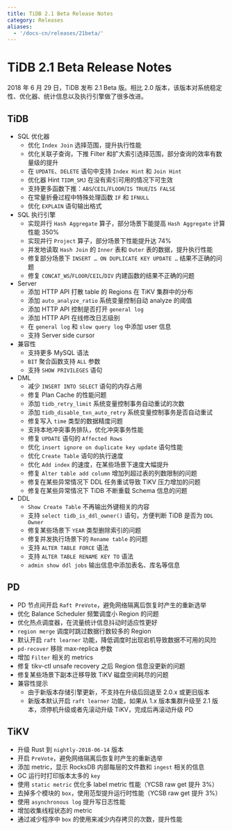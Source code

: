 ```yaml
---
title: TiDB 2.1 Beta Release Notes
category: Releases
aliases:
  - '/docs-cn/releases/21beta/'
---
```


# TiDB 2.1 Beta Release Notes

2018 年 6 月 29 日，TiDB 发布 2.1 Beta 版。相比 2.0 版本，该版本对系统稳定性、优化器、统计信息以及执行引擎做了很多改进。

## TiDB

- SQL 优化器
    - 优化 `Index Join` 选择范围，提升执行性能
    - 优化关联子查询，下推 Filter 和扩大索引选择范围，部分查询的效率有数量级的提升
    - 在 `UPDATE`、`DELETE` 语句中支持 `Index Hint` 和 `Join Hint`
    - 优化器 Hint `TIDM_SMJ` 在没有索引可用的情况下可生效
    - 支持更多函数下推：`ABS`/`CEIL`/`FLOOR`/`IS TRUE`/`IS FALSE`
    - 在常量折叠过程中特殊处理函数 `IF` 和 `IFNULL`
    - 优化 `EXPLAIN` 语句输出格式
- SQL 执行引擎
    - 实现并行 `Hash Aggregate` 算子，部分场景下能提高 `Hash Aggregate` 计算性能 350%
    - 实现并行 `Project` 算子，部分场景下性能提升达 74%
    - 并发地读取 `Hash Join` 的 `Inner` 表和 `Outer` 表的数据，提升执行性能
    - 修复部分场景下 `INSERT … ON DUPLICATE KEY UPDATE …` 结果不正确的问题
    - 修复 `CONCAT_WS`/`FLOOR`/`CEIL`/`DIV` 内建函数的结果不正确的问题
- Server
    - 添加 HTTP API 打散 table 的 Regions 在 TiKV 集群中的分布
    - 添加 `auto_analyze_ratio` 系统变量控制自动 analyze 的阈值
    - 添加 HTTP API 控制是否打开 `general log`
    - 添加 HTTP API 在线修改日志级别
    - 在 `general log` 和 `slow query log`  中添加 user 信息
    - 支持 Server side cursor
- 兼容性
    - 支持更多 MySQL 语法
    - `BIT` 聚合函数支持 `ALL` 参数
    - 支持 `SHOW PRIVILEGES` 语句
- DML
    - 减少 `INSERT INTO SELECT` 语句的内存占用
    - 修复 Plan Cache 的性能问题
    - 添加 `tidb_retry_limit` 系统变量控制事务自动重试的次数
    - 添加 `tidb_disable_txn_auto_retry` 系统变量控制事务是否自动重试
    - 修复写入 `time` 类型的数据精度问题
    - 支持本地冲突事务排队，优化冲突事务性能
    - 修复 `UPDATE` 语句的 `Affected Rows`
    - 优化 `insert ignore on duplicate key update` 语句性能
    - 优化 `Create Table` 语句的执行速度
    - 优化 `Add index` 的速度，在某些场景下速度大幅提升
    - 修复 `Alter table add column` 增加列超过表的列数限制的问题
    - 修复在某些异常情况下 DDL 任务重试导致 TiKV 压力增加的问题
    - 修复在某些异常情况下 TiDB 不断重载 Schema 信息的问题
- DDL
    - `Show Create Table` 不再输出外键相关的内容
    - 支持 `select tidb_is_ddl_owner()` 语句，方便判断 TiDB 是否为 `DDL Owner`
    - 修复某些场景下 `YEAR` 类型删除索引的问题
    - 修复并发执行场景下的 `Rename table` 的问题
    - 支持 `ALTER TABLE FORCE` 语法
    - 支持 `ALTER TABLE RENAME KEY TO` 语法
    - `admin show ddl jobs` 输出信息中添加表名、库名等信息

## PD

- PD 节点间开启 `Raft PreVote`，避免网络隔离后恢复时产生的重新选举
- 优化 Balance Scheduler 频繁调度小 Region 的问题
- 优化热点调度器，在流量统计信息抖动时适应性更好
- `region merge` 调度时跳过数据行数较多的 Region
- 默认开启 `raft learner` 功能，降低调度时出现宕机导致数据不可用的风险
- `pd-recover` 移除 max-replica 参数
- 增加 `Filter` 相关的 metrics
- 修复 tikv-ctl unsafe recovery 之后 Region 信息没更新的问题
- 修复某些场景下副本迁移导致 TiKV 磁盘空间耗尽的问题
- 兼容性提示
    - 由于新版本存储引擎更新，不支持在升级后回退至 2.0.x 或更旧版本
    - 新版本默认开启 `raft learner` 功能，如果从 1.x 版本集群升级至 2.1 版本，须停机升级或者先滚动升级 TiKV，完成后再滚动升级 PD

## TiKV

- 升级 Rust 到 `nightly-2018-06-14` 版本
- 开启 `PreVote`，避免网络隔离后恢复时产生的重新选举
- 添加 metric，显示 RocksDB 内部每层的文件数和 `ingest` 相关的信息
- GC 运行时打印版本太多的 `key`
- 使用 `static metric` 优化多 label metric 性能（YCSB raw get 提升 3%）
- 去掉多个模块的 `box`，使用范型提升运行时性能（YCSB raw get 提升 3%）
- 使用 `asynchronous log` 提升写日志性能
- 增加收集线程状态的 metric
- 通过减少程序中 `box` 的使用来减少内存拷贝的次数，提升性能
